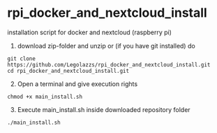# rpi_docker_and_nextcloud_install
installation script for docker and nextcloud (raspberry pi)

1. download zip-folder and unzip or (if you have git installed) do

```
git clone https://github.com/Legolazzs/rpi_docker_and_nextcloud_install.git
cd rpi_docker_and_nextcloud_install.git
```
2. Open a terminal and give execution rights

```
chmod +x main_install.sh
```
3. Execute main_install.sh inside downloaded repository folder

```
./main_install.sh
```
